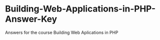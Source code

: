 # Building-Web-Applications-in-PHP-Answer-Key

Answers for the course Building Web Aplications in PHP
